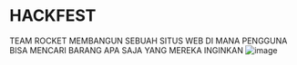 # HACKFEST
 TEAM ROCKET MEMBANGUN SEBUAH SITUS WEB DI MANA PENGGUNA BISA MENCARI BARANG APA SAJA YANG MEREKA INGINKAN ![image](https://github.com/mazdiaz/THE_MIDDLEMAN/assets/46370875/d04520f5-8374-44da-b8bc-df79931002c2)
